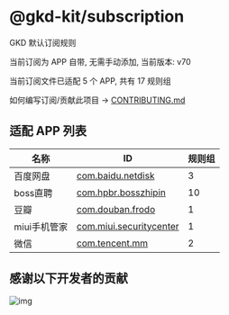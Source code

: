 # @gkd-kit/subscription

GKD 默认订阅规则

当前订阅为 APP 自带, 无需手动添加, 当前版本: v70

当前订阅文件已适配 5 个 APP, 共有 17 规则组

如何编写订阅/贡献此项目 -> [CONTRIBUTING.md](./CONTRIBUTING.md)

## 适配 APP 列表

| 名称 | ID | 规则组 |
| - | - | - |
| 百度网盘 | [com.baidu.netdisk](/docs/com.baidu.netdisk.md) | 3 |
| boss直聘 | [com.hpbr.bosszhipin](/docs/com.hpbr.bosszhipin.md) | 10 |
| 豆瓣 | [com.douban.frodo](/docs/com.douban.frodo.md) | 1 |
| miui手机管家 | [com.miui.securitycenter](/docs/com.miui.securitycenter.md) | 1 |
| 微信 | [com.tencent.mm](/docs/com.tencent.mm.md) | 2 |

## 感谢以下开发者的贡献

![img](https://contrib.rocks/image?repo=gkd-kit/subscription&_v=70)
